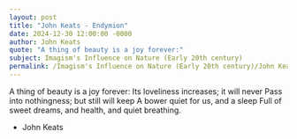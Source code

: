 ```yaml
---
layout: post
title: "John Keats - Endymion"
date: 2024-12-30 12:00:00 -0000
author: John Keats
quote: "A thing of beauty is a joy forever:"
subject: Imagism's Influence on Nature (Early 20th century)
permalink: /Imagism's Influence on Nature (Early 20th century)/John Keats/John Keats - Endymion
---
```


A thing of beauty is a joy forever:
Its loveliness increases; it will never
Pass into nothingness; but still will keep
A bower quiet for us, and a sleep
Full of sweet dreams, and health, and quiet breathing.

- John Keats
